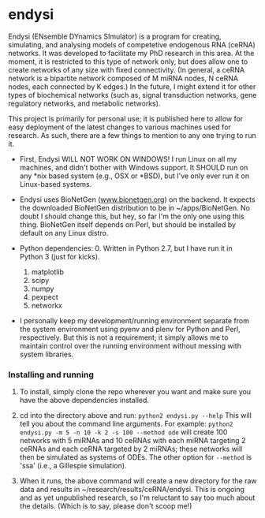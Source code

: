 # endysi

Endysi (ENsemble DYnamics SImulator) is a program for creating, 
simulating, and analysing models of competetive endogenous RNA (ceRNA) 
networks.  It was developed to facilitate my PhD research in this area. 
At the moment, it is restricted to this type of network only, but does 
allow one to create networks of any size with fixed connectivity.  (In
general, a ceRNA network is a bipartite network composed of M miRNA 
nodes, N ceRNA nodes, each connected by K edges.)  In the future, I 
might extend it for other types of biochemical networks (such as, 
signal transduction networks, gene regulatory networks, and metabolic
networks).  

This project is primarily for personal use; it is published here to 
allow for easy deployment of the latest changes to various machines 
used for research.  As such, there are a few things to mention to any 
one trying to run it. 

* First, Endysi WILL NOT WORK ON WINDOWS! I run Linux on all my machines,
and didn't bother with Windows support.  It SHOULD run on any *nix based
system (e.g., OSX or *BSD), but I've only ever run it on Linux-based 
systems.

* Endysi uses BioNetGen (www.bionetgen.org) on the backend.  It expects
the downloaded BioNetGen distribution to be in ~/apps/BioNetGen. No 
doubt I should change this, but hey, so far I'm the only one using this
thing.  BioNetGen itself depends on Perl, but should be installed by
default on any Linux distro.

* Python dependencies: 
    0. Written in Python 2.7, but I have run it in Python 3 (just for kicks).
    1. matplotlib
    2. scipy
    3. numpy
    4. pexpect
    5. networkx

* I personally keep my development/running environment separate from the system
environment using pyenv and plenv for Python and Perl, respectively. But 
this is not a requirement; it simply allows me to maintain control over
the running environment without messing with system libraries. 

### Installing and running

1. To install, simply clone the repo wherever you want and make sure you 
have the above dependencies installed.  

2. cd into the directory above and run:
`python2 endysi.py --help`
This will tell you about the command line arguments.  For example:
`python2 endysi.py -m 5 -n 10 -k 2 -s 100 --method ode`
will create 100 networks with 5 miRNAs and 10 ceRNAs with each miRNA 
targeting 2 ceRNAs and each ceRNA targeted by 2 miRNAs; these networks 
will then be simulated as systems of ODEs.  The other option for 
`--method` is 'ssa' (i.e., a Gillespie simulation).

3. When it runs, the above command will create a new directory for the 
raw data and results in ~/research/results/ceRNA/endysi.  This is ongoing
and as yet unpublished research, so I'm reluctant to say too much about
the details.  (Which is to say, please don't scoop me!)


